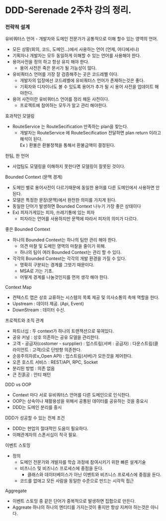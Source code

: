 # DDD-Serenade 2주차 강의 정리.

### 전략적 설계
유비쿼터스 언어 - 개발자와 도메인 전문가가 공통적으로 이해 할수 있는 영역의 언어.
- 모든 상황(회의, 코드, 도메인…)에서 사용하는 언어 (언제, 어디에서나)
- 기획자나 개발자는 모두 동일하게 이해할 수 있는 언어를 사용해야 한다.
- 용어사전을 정의 하고 항상 유지 해야 한다.
    - 용어 사전은 죽은 문서가 될 가능성이 많다. 
- 유비쿼터스 언어를 가장 잘 검증해주는 곳은 코드레벨 이다.
    - 개발자의 입장에선 코드레벨에 유비쿼터스 언어가 존재하는것은 좋다. 
    - 기획자와 디자이너도 볼 수 있도록 용어가 추가 될 시 용어 사전을 업데이트 해야한다.
- 용어 사전이란 유비쿼터스 언어를 정리 해둔 사전이다.
    - 프로젝트에 참여하는 모두가 알고 관리 해야한다.

효과적인 모델링
- RouteService 는 RouteSecification 만족하는 plan을 찾는다.
    - 개발자는 RouteService 에 RouteSecification 전달하면 plan return 이라고 해석이 된다. <br>
Ex ) 환불은 환불정책을 통해서 환불금액이 결정된다.

한팀, 한 언어
- 사업팀도 모델링을 이해하지 못한다면 모델링이 잘못된 것이다.

Bounded Context (문맥 경계)
- 도메인 별로 용어사전이 다르기때문에 동일한 용어를 다른 도메인에서 사용하면 안된다.
- 모델은 특정한 문장(문맥)에서 완전한 의미를 가지게 된다.
- 동일한 단어가 발생하면 Bounded Context 나누기 가장 좋은 상태이다
- Ex) 피자가게있는 피자, 쓰레기통에 있는 피자
  - 피자라는 언어를 사용하지만 문맥에 따라서 피자의 의미가 다르다.

좋은 Bounded Context
- 하나의 Bounded Context는 하나의 팀만 관리 해야 한다.
    - 의견 마찰 및 도메인 영역의 마찰을 줄이기 위해.
    - 하나의 팀이 여러 Bounded Context는 관리 할 수 있다.
- 각각의 Bounded Context는 각각의 개발 환경을 가질 수 있다.
    - 명확히 구분되는 경계를 그엇기 때문이다.
    - MSA로 가는 기초.
    - 어떻게 경계를 나눌것인지를 먼저 생각 해야 한다.

Context Map
- 컨텍스트 맵은 상호 교류하는 시스템의 목록 제공 및 의사소통의 촉매 역할을 한다.
- Upstream : 데이터 제공. (Api, Event)
- DownStream : 데이터 수신.

프로젝트와 조직 관계
- 파트너십 : 두 context가 하나의 트랜잭션으로 묶여있다.
- 공유 커널 : 상호 의존하는 공유 모델을 관리한다.
- 고객 - 공급자(costomer - surpplier) : 업스트림(서버 : 공급자) : 다운스트림(클라이언트 : 고객)으로 단방향 의존한다.
- 순응주의자(Ex_Open API) : 업스트림(서버)가 모든것을 제어한다.
- 오픈 호스트 서비스 : REST/API, RPC, Socket
- 분리된 방법 : 의존 없음
- 큰 진흙공 : 안티 패턴

DDD vs OOP
- Context 마다 서로 유비쿼터스 언어를 다른 도메인으로 인식한다.
- OOP는 상속이나 재활용성을 위해서 공통된 데이터를 공유하는 것을 중요시
- DDD는 도메인 분리를 중시

DDD가 성공할 수 있는 전제 조건
- DDD는 현업의 절대적인 도움이 필요하다.
- 이해관계자의 스폰서십이 적극 필요.

이벤트 스토밍
- 정의
    - 도메인 전문가와 개발자를 학습 과정에 참여시키기 위한 빠른 설계기술
    - 비즈니스 및 비즈니스 프로세스에 중점을 둔다.
        - 클래스와 데이터베이스가 아닌 이벤트와 비즈니스 프로세스에 중점을 둔다.
    - 코드를 없애고 모든 사람을 동일한 수준으로 만드는 시각적 접근

Aggregate
- 이벤트 스토밍 중 같은 단어가 중복적으로 발생하면 집합으로 만든다.
- Aggreate 하나의 하나의 엔티티를 가지는것이 좋지만 항상 지켜야 하는것은 아니다.
